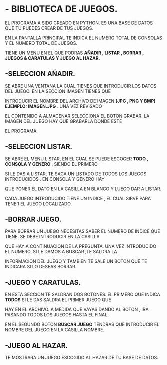 # - BIBLIOTECA DE JUEGOS.
EL PROGRAMA A SIDO CREADO EN PYTHON. ES UNA BASE DE DATOS QUE TU PUEDES CREAR DE TUS JUEGOS.

EN LA PANTALLA PRINCIPAL TE INDICA EL NUMERO TOTAL DE CONSOLAS Y EL NUMERO TOTAL DE JUEGOS.

TIENE UN MENU EN EL QUE PODRAS **AÑADIR , LISTAR , BORRAR , JUEGOS & CARATULAS Y JUEGO AL HAZAR.**

## -SELECCION AÑADIR.
SE ABRE UNA VENTANA LA CUAL TIENES QUE INTRODUCIR LOS DATOS DEL JUEGO. EN LA SECCION IMAGEN TIENES QUE

INTRODUCIR EL NOMBRE DEL ARCHIVO DE IMAGEN **(JPG , PNG Y BMP)** **EJEMPLO: IMAGEN.JPG** . UNA VEZ REVISADO 

EL CONTENIDO A ALMACENAR SELECCIONA EL BOTON GRABAR. LA IMAGEN DEL JUEGO HAY QUE GRABARLA DONDE ESTE

EL PROGRAMA.

## -SELECCION LISTAR.
SE ABRE EL MENU LISTAR, EN EL CUAL SE PUEDE ESCOGER **TODO , CONSOLA Y GENERO** , SIENDO EL PRIMERO

SI LE DAS A LISTAR, TE SACA UN LISTADO DE TODOS LOS JUEGOS INTRODUCIDOS . EN CONSOLA Y GENERO HAY

QUE PONER EL DATO EN LA CASILLA EN BLANCO Y LUEGO DAR A LISTAR.

CADA JUEGO INTRODUCIDO TIENE UN INDICE , EL CUAL SIRVE PARA TENER EL JUEGO LOCALIZADO.

## -BORRAR JUEGO.
PARA BORRAR UN JUEGO NECESITAS SABER EL NUMERO DE INDICE QUE TIENE. SE DEBE INTRODUCIR EN LA CASILLA

QUE HAY A CONTINUACION DE LA PREGUNTA. UNA VEZ INTRODUCIDO EL NUMERO, SI LE DAMOS A BUSCAR ,TE SALDRA LA

INFORMACION DEL JUEGO Y TAMBIEN TE SALE UN BOTON QUE TE INDICARA SI LO DESEAS BORRAR.

## -JUEGO Y CARATULAS.
EN ESTA SECCION TE SALDRAN DOS BOTONES. EL PRIMERO QUE INDICA **TODOS** SI LE DAS SALDRA EL PRIMER JUEGO QUE 

HAY EN EL ARCHIVO. A MEDIDA QUE VAYAS DANDO AL BOTON , IRA PASANDO TODOS LOS JUEGOS HASTA EL FINAL.

EN EL SEGUNDO BOTON **BUSCAR JUEGO** TENDRAS QUE INTRODUCIR EL NOMBRE DEL JUEGO EN LA CASILLA NOMBRE.

## -JUEGO AL HAZAR.
TE MOSTRARA UN JUEGO ESCOGIDO AL HAZAR DE TU BASE DE DATOS.


